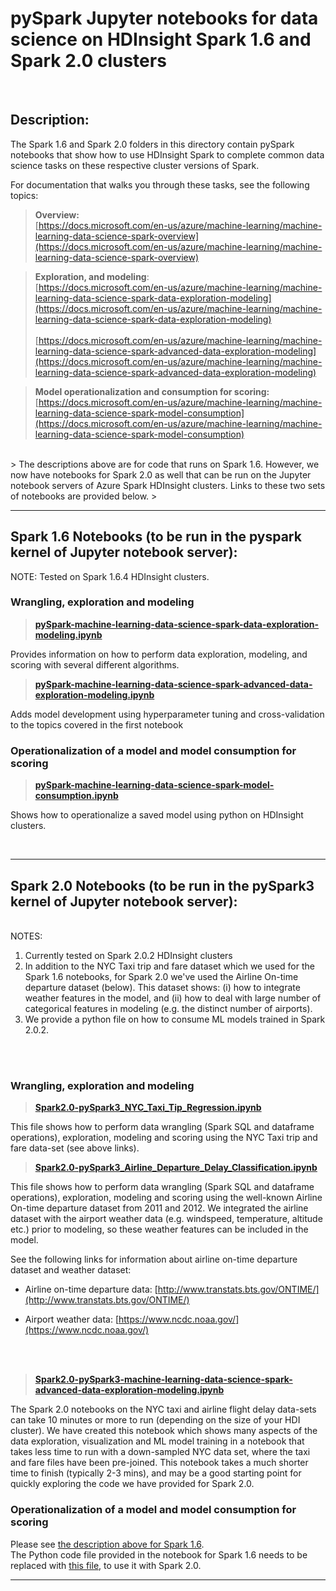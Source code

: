 # pySpark Jupyter notebooks for data science on HDInsight Spark 1.6 and Spark 2.0 clusters
<br>

## Description:
The Spark 1.6 and Spark 2.0 folders in this directory contain pySpark notebooks that show how to use HDInsight Spark to complete common data science tasks on these respective cluster versions of Spark.

For documentation that walks you through these tasks, see the following topics: 


>**Overview:** <br>
[https://docs.microsoft.com/en-us/azure/machine-learning/machine-learning-data-science-spark-overview](https://docs.microsoft.com/en-us/azure/machine-learning/machine-learning-data-science-spark-overview)

>**Exploration, and modeling**: <br>
[https://docs.microsoft.com/en-us/azure/machine-learning/machine-learning-data-science-spark-data-exploration-modeling](https://docs.microsoft.com/en-us/azure/machine-learning/machine-learning-data-science-spark-data-exploration-modeling)<br><br>
[https://docs.microsoft.com/en-us/azure/machine-learning/machine-learning-data-science-spark-advanced-data-exploration-modeling](https://docs.microsoft.com/en-us/azure/machine-learning/machine-learning-data-science-spark-advanced-data-exploration-modeling)

>**Model operationalization and consumption for scoring:** <br>
[https://docs.microsoft.com/en-us/azure/machine-learning/machine-learning-data-science-spark-model-consumption](https://docs.microsoft.com/en-us/azure/machine-learning/machine-learning-data-science-spark-model-consumption)

<br>
> The descriptions above are for code that runs on Spark 1.6. However, we now have notebooks for Spark 2.0 as well that can be run on the Jupyter notebook servers of Azure Spark HDInsight clusters. Links to these two sets of notebooks are provided below.
> 
<br>

------------------------------------------------------------------------------------------------------------
## Spark 1.6 Notebooks (to be run in the pyspark kernel of Jupyter notebook server): ##

NOTE: Tested on Spark 1.6.4 HDInsight clusters.

### Wrangling, exploration and modeling

> **[pySpark-machine-learning-data-science-spark-data-exploration-modeling.ipynb](https://github.com/Azure/Azure-MachineLearning-DataScience/blob/master/Misc/Spark/pySpark/Spark1.6/pySpark-machine-learning-data-science-spark-data-exploration-modeling.ipynb)**

Provides information on how to perform data exploration, modeling, and scoring with several different algorithms.
<br>


> **[pySpark-machine-learning-data-science-spark-advanced-data-exploration-modeling.ipynb](https://github.com/Azure/Azure-MachineLearning-DataScience/blob/master/Misc/Spark/Spark1.6/pySpark/pySpark-machine-learning-data-science-spark-advanced-data-exploration-modeling.ipynb)**

Adds model development using hyperparameter tuning and cross-validation to the topics covered in the first notebook
<br>

### Operationalization of a model and model consumption for scoring

> **[pySpark-machine-learning-data-science-spark-model-consumption.ipynb](https://github.com/Azure/Azure-MachineLearning-DataScience/blob/master/Misc/Spark/pySpark/Spark1.6/pySpark-machine-learning-data-science-spark-model-consumption.ipynb)**

Shows how to operationalize a saved model using python on HDInsight clusters.

<br>

--------------------------------------------------------------------------------------------------------------------
## Spark 2.0 Notebooks (to be run in the pySpark3 kernel of Jupyter notebook server):

<br>
NOTES: 

1. Currently tested on Spark 2.0.2 HDInsight clusters
2. In addition to the NYC Taxi trip and fare dataset which we used for the Spark 1.6 notebooks, for Spark 2.0 we've used the Airline On-time departure dataset (below). This dataset shows: (i) how to integrate weather features in the model, and (ii) how to deal with large number of categorical features in modeling (e.g. the distinct number of airports).
3. We provide a python file on how to consume ML models trained in Spark 2.0.2.
<br>
<br>

### Wrangling, exploration and modeling

> **[Spark2.0-pySpark3_NYC_Taxi_Tip_Regression.ipynb](https://github.com/Azure/Azure-MachineLearning-DataScience/blob/master/Misc/Spark/pySpark/Spark2.0/Spark2.0_pySpark3_NYC_Taxi_Tip_Regression.ipynb)**

This file shows how to perform data wrangling (Spark SQL and dataframe operations), exploration, modeling and scoring using the NYC Taxi trip and fare data-set (see above links).

> **[Spark2.0-pySpark3_Airline_Departure_Delay_Classification.ipynb](https://github.com/Azure/Azure-MachineLearning-DataScience/blob/master/Misc/Spark/pySpark/Spark2.0/Spark2.0_pySpark3_Airline_Departure_Delay_Classification.ipynb)**

This file shows how to perform data wrangling (Spark SQL and dataframe operations), exploration, modeling and scoring using the well-known Airline On-time departure dataset from 2011 and 2012. We integrated the airline dataset with the airport weather data (e.g. windspeed, temperature, altitude etc.) prior to modeling, so these weather features can be included in the model.

See the following links for information about airline on-time departure dataset and weather dataset:

- Airline on-time departure data: [http://www.transtats.bts.gov/ONTIME/](http://www.transtats.bts.gov/ONTIME/)


- Airport weather data: [https://www.ncdc.noaa.gov/](https://www.ncdc.noaa.gov/) 
<br>
<br>

> **[Spark2.0-pySpark3-machine-learning-data-science-spark-advanced-data-exploration-modeling.ipynb](https://github.com/Azure/Azure-MachineLearning-DataScience/blob/master/Misc/Spark/pySpark/Spark2.0/Spark2.0-pySpark3-machine-learning-data-science-spark-advanced-data-exploration-modeling.ipynb)**

The Spark 2.0 notebooks on the NYC taxi and airline flight delay data-sets can take 10 minutes or more to run (depending on the size of your HDI cluster). We have created this notebook which shows many aspects of the data exploration, visualization and ML model training in a notebook that takes less time to run with a down-sampled NYC data set, where the taxi and fare files have been pre-joined. This notebook takes a much shorter time to finish (typically 2-3 mins), and may be a good starting point for quickly exploring the code we have provided for Spark 2.0.


### Operationalization of a model and model consumption for scoring

Please see [the description above for Spark 1.6](https://github.com/Azure/Azure-MachineLearning-DataScience/blob/master/Misc/Spark/pySpark/Spark1.6/pySpark-machine-learning-data-science-spark-model-consumption.ipynb).
<br> 
The Python code file provided in the notebook for Spark 1.6 needs to be replaced with [this file](https://github.com/Azure/Azure-MachineLearning-DataScience/blob/master/Misc/Spark/Python/Spark2.0_ConsumeRFCV_NYCReg.py), to use it with Spark 2.0.
<br>

 
--------------------------------------------------------------------------------------------------------------------
